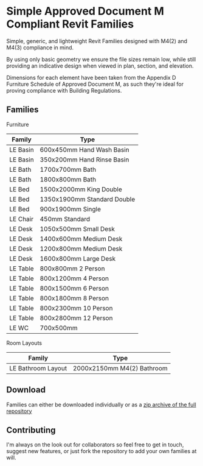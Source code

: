 # Simple Approved Document M Compliant Revit Families

Simple, generic, and lightweight Revit Families designed with M4(2) and M4(3) compliance in mind.

By using only basic geometry we ensure the file sizes remain low, while still providing an indicative design when viewed in plan, section, and elevation.

Dimensions for each element have been taken from the Appendix D Furniture Schedule of Approved Document M, as such they're ideal for proving compliance with Building Regulations.

## Families

Furniture

| Family | Type | 
| --- | --- |
| LE Basin | 600x450mm Hand Wash Basin | 
| LE Basin | 350x200mm Hand Rinse Basin | 
| LE Bath | 1700x700mm Bath | 
| LE Bath | 1800x800mm Bath | 
| LE Bed | 1500x2000mm King Double | 
| LE Bed | 1350x1900mm Standard Double | 
| LE Bed | 900x1900mm Single | 
| LE Chair | 450mm Standard | 
| LE Desk | 1050x500mm Small Desk | 
| LE Desk | 1400x600mm Medium Desk | 
| LE Desk | 1200x800mm Medium Desk | 
| LE Desk | 1600x800mm Large Desk | 
| LE Table | 800x800mm 2 Person | 
| LE Table | 800x1200mm 4 Person | 
| LE Table | 800x1500mm 6 Person | 
| LE Table | 800x1800mm 8 Person | 
| LE Table | 800x2300mm 10 Person | 
| LE Table | 800x2800mm 12 Person | 
| LE WC | 700x500mm |

Room Layouts

| Family | Type | 
| --- | --- |
| LE Bathroom Layout | 2000x2150mm M4(2) Bathroom | 

## Download

Families can either be downloaded individually or as a [zip archive of the full repository](https://github.com/StudioLE/RevitFamilies/archive/master.zip)

## Contributing

I'm always on the look out for collaborators so feel free to get in touch, suggest new features, or just fork the repository to add your own families at will.